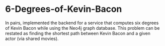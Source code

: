 # 6-Degrees-of-Kevin-Bacon
In pairs, implemented the backend for a service that computes six degrees of Kevin Bacon while using the Neo4j graph database. This problem can be restated as finding the shortest path between Kevin Bacon and a given actor (via shared movies).
